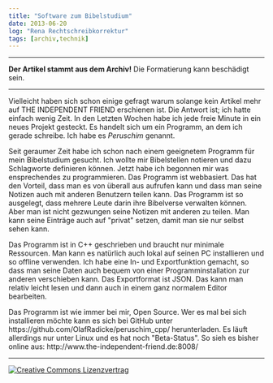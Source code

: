 ```yaml
---
title: "Software zum Bibelstudium"
date: 2013-06-20
log: "Rena Rechtschreibkorrektur"
tags: [archiv,technik]
---
```

<hr><b>Der Artikel stammt aus dem Archiv!</b> Die Formatierung kann beschädigt sein.<hr>

<p>Vielleicht haben sich schon einige gefragt warum solange kein Artikel mehr auf THE INDEPENDENT FRIEND erschienen ist. Die Antwort ist; ich hatte einfach wenig Zeit. In den Letzten Wochen habe ich jede freie Minute in ein neues Projekt gesteckt. Es handelt sich um ein Programm, an dem ich gerade schreibe. Ich habe es <i>Peruschim</i> genannt. </p>

<p>Seit geraumer Zeit habe ich schon nach einem geeignetem Programm für mein Bibelstudium gesucht. Ich wollte mir Bibelstellen notieren und dazu Schlagworte definieren können. Jetzt habe ich begonnen mir was ensprechendes zu programmieren. Das Programm ist webbasiert. Das hat den Vorteil, dass man es von überall aus aufrufen kann und dass man seine Notizen auch mit anderen Benutzern teilen kann. Das Programm ist so ausgelegt, dass mehrere Leute darin ihre Bibelverse verwalten können. Aber man ist nicht gezwungen seine Notizen mit anderen zu teilen. Man kann seine Einträge auch auf "privat" setzen, damit man sie nur selbst sehen kann.</p>

<p>Das Programm ist in C++ geschrieben und braucht nur minimale Ressourcen. Man kann es natürlich auch lokal auf seinen PC installieren und so offline verwenden. Ich habe eine In- und Exportfunktion gemacht, so dass man seine Daten auch bequem von einer Programminstallation zur anderen verschieben kann. Das Exportformat ist JSON. Das kann man relativ leicht lesen und dann auch in einem ganz normalem Editor bearbeiten.</p>

<p>Das Programm ist wie immer bei mir, Open Source. Wer es mal bei sich installieren möchte kann es sich bei GitHub unter https://github.com/OlafRadicke/peruschim_cpp/ herunterladen. Es läuft allerdings nur unter Linux und es hat noch "Beta-Status". So sieh es bisher online aus: http://www.the-independent-friend.de:8008/</p>


<hr>
<a rel="license" href="http://creativecommons.org/licenses/by-sa/3.0/"><img alt="Creative Commons Lizenzvertrag" style="border-width:0" src="http://i.creativecommons.org/l/by-sa/3.0/88x31.png" /></a>
